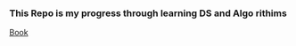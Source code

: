 ### This Repo is my progress through learning DS and Algo rithims 

[Book](https://www.amazon.com/Structures-Algorithms-Python-Michael-Goodrich/dp/1118290275)